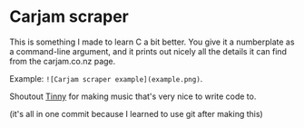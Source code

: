 # Carjam scraper

This is something I made to learn C a bit better. 
You give it a numberplate as a command-line argument, and it prints out nicely all the details it can find from the carjam.co.nz page. 

Example:
`![Carjam scraper example](example.png)`.

Shoutout [Tinny](https://soundcloud.com/tinnietinskin) for making music that's very nice to write code to.

(it's all in one commit because I learned to use git after making this)
